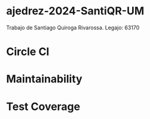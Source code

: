 # ajedrez-2024-SantiQR-UM
Trabajo de Santiago Quiroga Rivarossa. Legajo: 63170

# Circle CI
<!-- [![CircleCI](https://dl.circleci.com/status-badge/img/gh/um-computacion-tm/first-circleci-SantiQR-UM/tree/main.svg?style=svg)](https://dl.circleci.com/status-badge/redirect/gh/um-computacion-tm/ajedrez-2024-SantiQR-UM/tree/main) -->

# Maintainability
<!-- [![Maintainability](https://api.codeclimate.com/v1/badges/4161e85c65d4d840e818/maintainability)](https://codeclimate.com/github/um-computacion-tm/ajedrez-2024-SantiQR-UM/maintainability) -->

# Test Coverage
<!-- [![Test Coverage](https://api.codeclimate.com/v1/badges/4161e85c65d4d840e818/test_coverage)](https://codeclimate.com/github/um-computacion-tm/ajedrez-2024-SantiQR-UM/test_coverage) -->